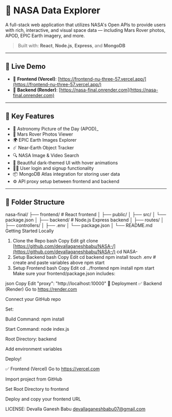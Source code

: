 # 🚀 NASA Data Explorer

A full-stack web application that utilizes NASA's Open APIs to provide users with rich, interactive, and visual space data — including Mars Rover photos, APOD, EPIC Earth imagery, and more.

> Built with: **React**, **Node.js**, **Express**, and **MongoDB**

---

## 🌌 Live Demo

- 🔹 **Frontend (Vercel)**: [https://frontend-nu-three-57.vercel.app/](https://frontend-nu-three-57.vercel.app/)
- 🔹 **Backend (Render)**: [https://nasa-final.onrender.com](https://nasa-final.onrender.com)

---

## 🧠 Key Features

- 🌠 Astronomy Picture of the Day (APOD)_
- 🚗 Mars Rover Photos Viewer
- 🌍 EPIC Earth Images Explorer
- ☄️ Near-Earth Object Tracker
- 🔍 NASA Image & Video Search
- 🖤 Beautiful dark-themed UI with hover animations
- 🧑‍🚀 User login and signup functionality
- 📦 MongoDB Atlas integration for storing user data
- ⚙️ API proxy setup between frontend and backend

---

## 📁 Folder Structure

nasa-final/
├── frontend/ # React frontend
│ ├── public/
│ ├── src/
│ └── package.json
│
├── backend/ # Node.js Express backend
│ ├── routes/
│ ├── controllers/
│ ├── .env
│ └── package.json
│
└── README.md
Getting Started Locally
1. Clone the Repo
bash
Copy
Edit
git clone [https://github.com/devallaganeshbabu/NASA-/](https://github.com/devallaganeshbabu/NASA-/)
cd NASA-
2. Setup Backend
bash
Copy
Edit
cd backend
npm install
touch .env  # create and paste variables above
npm start
3. Setup Frontend
bash
Copy
Edit
cd ../frontend
npm install
npm start
Make sure your frontend/package.json includes:

json
Copy
Edit
"proxy": "http://localhost:10000"
🚀 Deployment
✅ Backend (Render)
Go to https://render.com

Connect your GitHub repo

Set:

Build Command: npm install

Start Command: node index.js

Root Directory: backend

Add environment variables

Deploy!

✅ Frontend (Vercel)
Go to https://vercel.com

Import project from GitHub

Set Root Directory to frontend

Deploy and copy your frontend URL

LICENSE:
Devalla Ganesh Babu
devallaganeshbabu07@gmail.com
